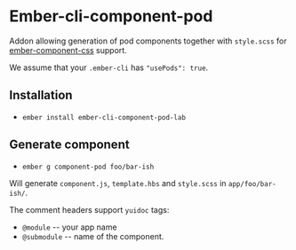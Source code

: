 # Ember-cli-component-pod

Addon allowing generation of pod components together with `style.scss`
for [ember-component-css](https://github.com/ebryn/ember-component-css)
support.

We assume that your `.ember-cli` has `"usePods": true`.

## Installation

* `ember install ember-cli-component-pod-lab`

## Generate component

* `ember g component-pod foo/bar-ish`

Will generate `component.js`, `template.hbs` and `style.scss` in
`app/foo/bar-ish/`.

The comment headers support `yuidoc` tags:

* `@module` -- your app name
* `@submodule` -- name of the component.
